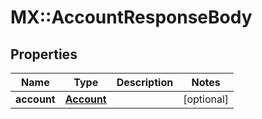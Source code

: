 # MX::AccountResponseBody

## Properties
Name | Type | Description | Notes
------------ | ------------- | ------------- | -------------
**account** | [**Account**](Account.md) |  | [optional] 


